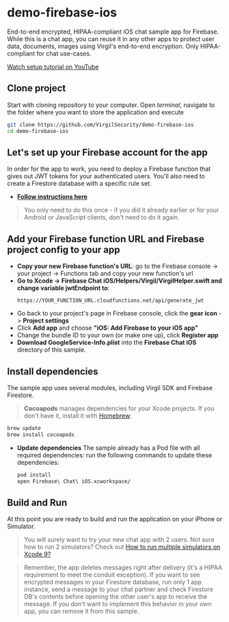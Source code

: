 # demo-firebase-ios
End-to-end encrypted, HIPAA-compliant iOS chat sample app for Firebase. While this is a chat app, you can reuse it in any other apps to protect user data, documents, images using Virgil's end-to-end encryption. Only HIPAA-compliant for chat use-cases.

[Watch setup tutorial on YouTube](https://www.youtube.com/watch?v=6zpzbcm_3I8)

## Clone project

Start with cloning repository to your computer. Open *terminal*, navigate to the folder where you want to store the application and execute
```bash
git clone https://github.com/VirgilSecurity/demo-firebase-ios
cd demo-firebase-ios
```

## Let's set up your Firebase account for the app
In order for the app to work, you need to deploy a Firebase function that gives out JWT tokens for your authenticated users. You'll also need to create a Firestore database with a specific rule set.

* **[Follow instructions here](https://github.com/VirgilSecurity/demo-firebase-func)**

> You only need to do this once - if you did it already earlier or for your Android or JavaScript clients, don't need to do it again.

## Add your Firebase function URL and Firebase project config to your app

* **Copy your new Firebase function's URL**: go to the Firebase console -> your project -> Functions tab and copy your new function's url
* **Go to Xcode -> Firebase Chat iOS/Helpers/Virgil/VirgilHelper.swift and change variable jwtEndpoint to**:
  ```
  https://YOUR_FUNCTION_URL.cloudfunctions.net/api/generate_jwt
  ```
* Go back to your project's page in Firebase console, click the **gear icon** -> **Project settings**
* Click **Add app** and choose **"iOS: Add Firebase to your iOS app"**
* Change the bundle ID to your own (or make one up), click **Register app**
* **Download GoogleService-Info.plist** into the **Firebase Chat iOS** directory of this sample.

## Install dependencies
The sample app uses several modules, including Virgil SDK and Firebase Firestore.

> **Cocoapods** manages dependencies for your Xcode projects. If you don't have it, install it with [Homebrew](http://brew.sh/):
   ```bash
   brew update
   brew install cocoapods
   ```

* **Update dependencies**
The sample already has a Pod file with all required dependencies: run the following commands to update these dependencies:
  ```bash 
  pod install
  open Firebase\ Chat\ iOS.xcworkspace/
  ```

## Build and Run
At this point you are ready to build and run the application on your iPhone or Simulator.

> You will surely want to try your new chat app with 2 users. Not sure how to run 2 simulators? Check out [How to run multiple simulators on Xcode 9?](https://stackoverflow.com/questions/44384677/how-to-run-multiple-simulators-on-xcode-9)

> Remember, the app deletes messages right after delivery (it's a HIPAA requirement to meet the conduit exception). If you want to see encrypted messages in your Firestore database, run only 1 app instance, send a message to your chat partner and check Firestore DB's contents before opening the other user's app to receive the message. If you don't want to implement this behavior in your own app, you can remove it from this sample.

